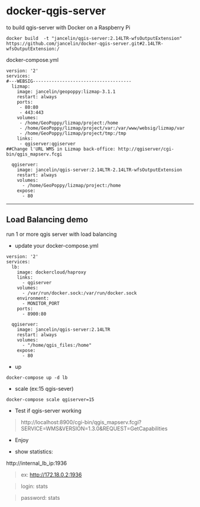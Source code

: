 # docker-qgis-server


to build qgis-server with Docker on a Raspberry Pi

```
docker build  -t "jancelin/qgis-server:2.14LTR-wfsOutputExtension" https://github.com/jancelin/docker-qgis-server.git#2.14LTR-wfsOutputExtension:/
```

docker-compose.yml

```
version: '2'
services:
#---WEBSIG-------------------------------------
  lizmap:
    image: jancelin/geopoppy:lizmap-3.1.1
    restart: always
    ports:
     - 80:80
     - 443:443
    volumes:
     - /home/GeoPoppy/lizmap/project:/home
     - /home/GeoPoppy/lizmap/project/var:/var/www/websig/lizmap/var
     - /home/GeoPoppy/lizmap/project/tmp:/tmp
    links:
     - qgiserver:qgiserver
##Change l'URL WMS in Lizmap back-office: http://qgiserver/cgi-bin/qgis_mapserv.fcgi

  qgiserver:
    image: jancelin/qgis-server:2.14LTR-2.14LTR-wfsOutputExtension
    restart: always
    volumes:
      - /home/GeoPoppy/lizmap/project:/home
    expose:
      - 80

```

----------------------------------------
Load Balancing demo
-------------------

run 1 or more qgis server with load balancing

* update your docker-compose.yml

```
version: '2'
services:
  lb:
    image: dockercloud/haproxy
    links:
      - qgiserver
    volumes:
      - /var/run/docker.sock:/var/run/docker.sock
    environment:
      - MONITOR_PORT
    ports:
      - 8900:80
      
  qgiserver:
    image: jancelin/qgis-server:2.14LTR
    restart: always
    volumes:
      - "/home/qgis_files:/home"
    expose:
      - 80
```

* up

```
docker-compose up -d lb
```

* scale (ex:15 qgis-sever)

```
docker-compose scale qgiserver=15
```

* Test if qgis-server working

> http://localhost:8900/cgi-bin/qgis_mapserv.fcgi?SERVICE=WMS&VERSION=1.3.0&REQUEST=GetCapabilities

* Enjoy

* show statistics:

http://internal_lb_ip:1936

>ex: http://172.18.0.2:1936

> login: stats

> password: stats



